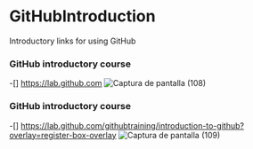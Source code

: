# GitHubIntroduction
Introductory links for using GitHub

### GitHub introductory course
-[] https://lab.github.com
![Captura de pantalla (108)](https://user-images.githubusercontent.com/34284173/80848265-4f6d9580-8bd8-11ea-8f3e-ae140fb56d11.png)


### GitHub introductory course
-[] https://lab.github.com/githubtraining/introduction-to-github?overlay=register-box-overlay
![Captura de pantalla (109)](https://user-images.githubusercontent.com/34284173/80848273-57c5d080-8bd8-11ea-8b6a-ef93d66a1453.png)
